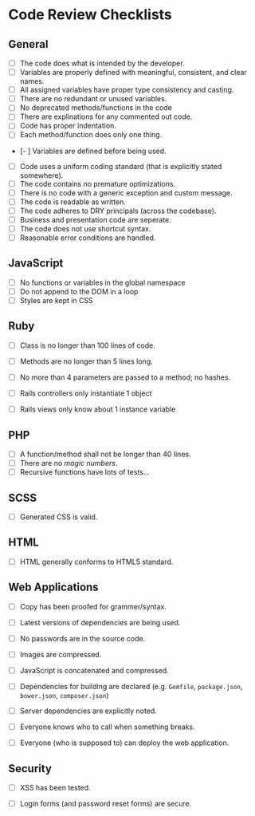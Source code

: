 # Code Review Checklists

## General
- [ ] The code does what is intended by the developer.
- [ ] Variables are properly defined with meaningful, consistent, and
clear names.
- [ ] All assigned variables have proper type consistency and casting.
- [ ] There are no redundant or unused variables.
- [ ] No deprecated methods/functions in the code
- [ ] There are explinations for any commented out code.
- [ ] Code has proper indentation.
- [ ] Each method/function does only one thing.
- [-  ] Variables are defined before being used.
- [ ] Code uses a uniform coding standard (that is explicitly stated
somewhere).
- [ ] The code contains no premature optimizations.
- [ ] There is no code with a generic exception and custom message.
- [ ] The code is readable as written.
- [ ] The code adheres to DRY principals (across the codebase).
- [ ] Business and presentation code are seperate.
- [ ] The code does not use shortcut syntax.
- [ ] Reasonable error conditions are handled.

## JavaScript
- [ ] No functions or variables in the global namespace
- [ ] Do not append to the DOM in a loop
- [ ] Styles are kept in CSS

## Ruby
- [ ] Class is no longer than 100 lines of code.
- [ ] Methods are no longer than 5 lines long.
- [ ] No more than 4 parameters are passed to a method; no hashes.
- [ ] Rails controllers only instantiate 1 object
- [ ] Rails views only know about 1 instance variable


## PHP
- [ ] A function/method shall not be longer than 40 lines.
- [ ] There are no *magic numbers*.
- [ ] Recursive functions have lots of tests...

## SCSS
- [ ] Generated CSS is valid.

## HTML
- [ ] HTML generally conforms to HTML5 standard.

## Web Applications
- [ ] Copy has been proofed for grammer/syntax.
- [ ] Latest versions of dependencies are being used.
- [ ] No passwords are in the source code.
- [ ] Images are compressed.
- [ ] JavaScript is concatenated and compressed.
- [ ] Dependencies for building are declared (e.g. `Gemfile`, `package.json`, `bower.json`, `composer.json`)
- [ ] Server dependencies are explicitly noted.
- [ ] Everyone knows who to call when something breaks.
- [ ] Everyone (who is supposed to) can deploy the web application.


## Security
- [ ] XSS has been tested.
- [ ] Login forms (and password reset forms) are secure.

